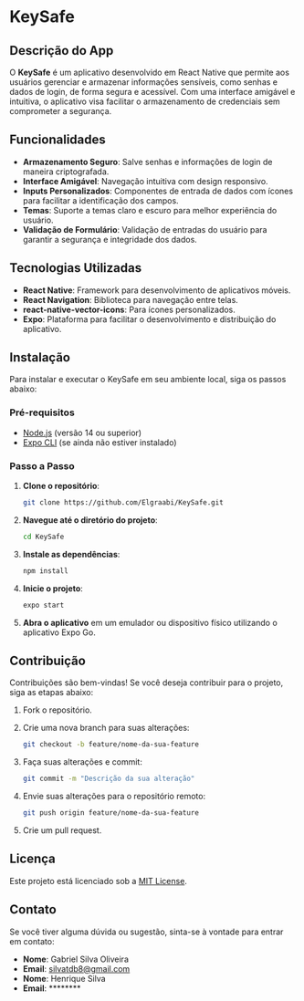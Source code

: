 # KeySafe

## Descrição do App

O **KeySafe** é um aplicativo desenvolvido em React Native que permite aos usuários gerenciar e armazenar informações sensíveis, como senhas e dados de login, de forma segura e acessível. Com uma interface amigável e intuitiva, o aplicativo visa facilitar o armazenamento de credenciais sem comprometer a segurança.

## Funcionalidades

- **Armazenamento Seguro**: Salve senhas e informações de login de maneira criptografada.
- **Interface Amigável**: Navegação intuitiva com design responsivo.
- **Inputs Personalizados**: Componentes de entrada de dados com ícones para facilitar a identificação dos campos.
- **Temas**: Suporte a temas claro e escuro para melhor experiência do usuário.
- **Validação de Formulário**: Validação de entradas do usuário para garantir a segurança e integridade dos dados.

## Tecnologias Utilizadas

- **React Native**: Framework para desenvolvimento de aplicativos móveis.
- **React Navigation**: Biblioteca para navegação entre telas.
- **react-native-vector-icons**: Para ícones personalizados.
- **Expo**: Plataforma para facilitar o desenvolvimento e distribuição do aplicativo.

## Instalação

Para instalar e executar o KeySafe em seu ambiente local, siga os passos abaixo:

### Pré-requisitos

- [Node.js](https://nodejs.org/) (versão 14 ou superior)
- [Expo CLI](https://docs.expo.dev/get-started/installation/) (se ainda não estiver instalado)

### Passo a Passo

1. **Clone o repositório**:

   ```bash
   git clone https://github.com/Elgraabi/KeySafe.git
   ```

2. **Navegue até o diretório do projeto**:

   ```bash
   cd KeySafe
   ```

3. **Instale as dependências**:

   ```bash
   npm install
   ```

4. **Inicie o projeto**:

   ```bash
   expo start
   ```

5. **Abra o aplicativo** em um emulador ou dispositivo físico utilizando o aplicativo Expo Go.

## Contribuição

Contribuições são bem-vindas! Se você deseja contribuir para o projeto, siga as etapas abaixo:

1. Fork o repositório.
2. Crie uma nova branch para suas alterações:
   
   ```bash
   git checkout -b feature/nome-da-sua-feature
   ```

3. Faça suas alterações e commit:

   ```bash
   git commit -m "Descrição da sua alteração"
   ```

4. Envie suas alterações para o repositório remoto:

   ```bash
   git push origin feature/nome-da-sua-feature
   ```

5. Crie um pull request.

## Licença

Este projeto está licenciado sob a [MIT License](LICENSE).

## Contato

Se você tiver alguma dúvida ou sugestão, sinta-se à vontade para entrar em contato:

- **Nome**: Gabriel Silva Oliveira
- **Email**: silvatdb8@gmail.com
- **Nome**: Henrique Silva
- **Email**: ********
```